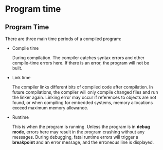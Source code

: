 # Program time

## Program Time

There are three main time periods of a compiled program:

*   Compile time

    During compilation. The compiler catches syntax errors and other compile-time errors here. If there is an error, the program will not be built.
*   Link time

    The compiler links different bits of compiled code after compilation. In future compilations, the compiler will only compile changed files and run the linker again. Linking error may occur if references to objects are not found, or when compiling for embedded systems, memory allocations exceed maximum memory allowance.
*   Runtime

    This is when the program is running. Unless the program is in **debug mode**, errors here may result in the program crashing without any messages. During debugging, fatal runtime errors will trigger a **breakpoint** and an error message, and the erroneous line is displayed.
